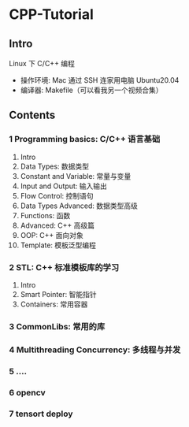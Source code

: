 # CPP-Tutorial

## Intro
Linux 下 C/C++ 编程
- 操作环境: Mac 通过 SSH 连家用电脑 Ubuntu20.04
- 编译器: Makefile（可以看我另一个视频合集）

## Contents

### 1 Programming basics: C/C++ 语言基础
1. Intro
2. Data Types: 数据类型
3. Constant and Variable: 常量与变量
4. Input and Output: 输入输出
5. Flow Control: 控制语句
6. Data Types Advanced: 数据类型高级
7. Functions: 函数
8. Advanced: C++ 高级篇
9. OOP: C++ 面向对象
10. Template: 模板泛型编程
### 2 STL: C++ 标准模板库的学习
1. Intro
2. Smart Pointer: 智能指针
3. Containers: 常用容器
### 3 CommonLibs: 常用的库
### 4 Multithreading Concurrency: 多线程与并发
### 5 ....
### 6 opencv
### 7 tensort deploy

<!-- &emsp;
<div align=center>
    <img src="./imgs/QRcode.png" width=150>
    <h4>If u wanna buy me a cup of coffee.</h>
</div> -->